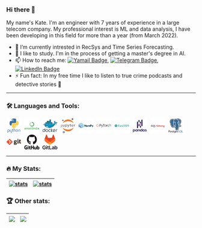 ### Hi there 👋
My name's Kate. I'm an engineer with 7 years of experience in a large telecom company. My professional interest is ML and data analysis, I have been developing in this field for more than a year (from March 2022).

- 🔭 I’m currently intrested in RecSys and Time Series Forecasting.
- 🌱 I like to study. I'm in the process of getting a master's degree in AI.
- 📫 How to reach me: [![Yamail Badge](https://img.shields.io/badge/Yandex-Mail-yellow)](https://mail.yandex.ru/compose?mailto=eich@ya.ru), [![Telegram Badge](https://img.shields.io/badge/-Telegram-blue?style=flat&logo=Telegram&logoColor=white)](https://t.me/eidracheva/), [![LinkedIn Badge](https://img.shields.io/badge/-LinkedIn-blue?style=flat&logo=LinkedIn&logoColor=white)](https://www.linkedin.com/in/ekaterina-dracheva-3a695b250/)
- ⚡ Fun fact: In my free time I like to listen to true crime podcasts and detective stories 🔪


-----------

### :hammer_and_wrench: Languages and Tools:
<div>
  <img src="https://github.com/devicons/devicon/blob/master/icons/python/python-original-wordmark.svg" title="Python" width="40" height="40"/>&nbsp;
  <img src="https://github.com/devicons/devicon/blob/master/icons/anaconda/anaconda-original-wordmark.svg" title="Anaconda" width="40" height="40"/>&nbsp;
  <img src="https://github.com/devicons/devicon/blob/master/icons/docker/docker-original-wordmark.svg" title="Docker" width="40" height="40"/>&nbsp;
  <img src="https://github.com/devicons/devicon/blob/master/icons/jupyter/jupyter-original-wordmark.svg" title="Jupyter" width="40" height="40"/>&nbsp;
  <img src="https://github.com/devicons/devicon/blob/master/icons/numpy/numpy-original-wordmark.svg" title="NumPy" width="40" height="40"/>&nbsp;
  <img src="https://github.com/devicons/devicon/blob/master/icons/pytorch/pytorch-original-wordmark.svg" title="pytorch" width="40" height="40"/>&nbsp;
  <img src="https://github.com/devicons/devicon/blob/master/icons/fastapi/fastapi-original-wordmark.svg" title="FastAPI" width="40" height="40"/>&nbsp;
  <img src="https://github.com/devicons/devicon/blob/master/icons/pandas/pandas-original-wordmark.svg" title="Pandas" alt="Pandas" width="40" height="40"/>&nbsp;
  <img src="https://github.com/devicons/devicon/blob/master/icons/sqlalchemy/sqlalchemy-original-wordmark.svg" title="SQLAlchemy" alt="SQLAlchemy" width="40" height="40"/>&nbsp;
  <img src="https://github.com/devicons/devicon/blob/master/icons/postgresql/postgresql-original-wordmark.svg" title="PostgreSQL" alt="PostgreSQL" width="40" height="40"/>&nbsp;
  <img src="https://github.com/devicons/devicon/blob/master/icons/git/git-original-wordmark.svg" title="Git" width="40" height="40"/>&nbsp;
  <img src="https://github.com/devicons/devicon/blob/master/icons/github/github-original-wordmark.svg" title="GitHub" width="40" height="40"/>&nbsp;
  <img src="https://github.com/devicons/devicon/blob/master/icons/gitlab/gitlab-original-wordmark.svg" title="GitLab" width="40" height="40"/>&nbsp;
</div>

-------------

### :fire: My Stats:

| <a href="https://github.com/anuraghazra/github-readme-stats"><img align="center" src="https://github-readme-stats.vercel.app/api/top-langs?username=e-dracheva&show_icons=true&layout=donut-vertical&langs_count=8&hide_border=true&theme=shadow_red" alt="stats" /></a> | <a href="https://git.io/streak-stats"><img align="center" src="https://github-readme-streak-stats.herokuapp.com/?user=e-dracheva&hide_border=true" alt="stats" /></a></a> |
| ------------- | ------------- |


### :trophy: Other stats:

| <a href="https://github.com/anuraghazra/github-readme-stats"><img align="center" src="https://github-readme-stats.vercel.app/api?username=e-dracheva&show_icons=true&hide_border=true&include_all_commits=true&theme=shadow_red&hide=contribs" /> | <a href="https://github.com/ryo-ma/github-profile-trophy"><img align="center" src="https://github-profile-trophy.vercel.app/?username=e-dracheva&theme=flat&row=2&column=3&margin-w=11.47&margin-h=11.47" /></a> |
| ------------- | ------------- |

